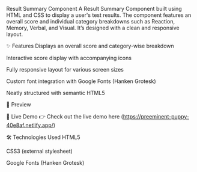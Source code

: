 Result Summary Component
A Result Summary Component built using HTML and CSS to display a user's test results. The component features an overall score and individual category breakdowns such as Reaction, Memory, Verbal, and Visual. It’s designed with a clean and responsive layout.

✨ Features
Displays an overall score and category-wise breakdown

Interactive score display with accompanying icons

Fully responsive layout for various screen sizes

Custom font integration with Google Fonts (Hanken Grotesk)

Neatly structured with semantic HTML5

📸 Preview

🔗 Live Demo
👉 Check out the live demo here (https://preeminent-puppy-40e8af.netlify.app/)

🛠️ Technologies Used
HTML5

CSS3 (external stylesheet)

Google Fonts (Hanken Grotesk)

